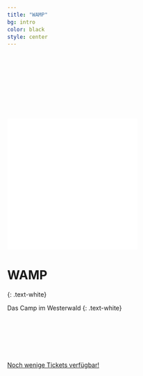 ```yaml
---
title: "WAMP"
bg: intro
color: black
style: center
---
```





  <img style ="padding-top:150px; align:center;" src="img/wamp_white.png">


# WAMP  
{: .text-white}


Das Camp im Westerwald
{: .text-white}

<div style="height:100px"></div> 
<span id="forkongithub">
  <a href="{{ site.source_link }}" class="bg-blue">
    Noch wenige Tickets verfügbar!
  </a>
</span>
